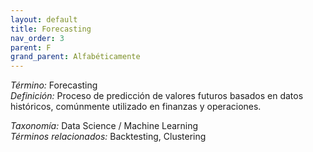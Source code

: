 ```yaml
---
layout: default
title: Forecasting
nav_order: 3
parent: F
grand_parent: Alfabéticamente
---
```


*Término:* Forecasting  
*Definición:* Proceso de predicción de valores futuros basados en datos históricos, comúnmente utilizado en finanzas y operaciones.

*Taxonomía:* Data Science / Machine Learning  
*Términos relacionados:* Backtesting, Clustering
